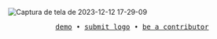 ![Captura de tela de 2023-12-12 17-29-09](https://github.com/maikonalexandre/svghunter/assets/86725282/d8727b51-07f4-4d21-98b5-c9f55e7d7094)

<div align="center">
  <samp>
    <a target="_blank" href='https://maikonalexandre.com.br/'>demo</a> •
    <a target="_blank" href='mailto:maikonalexandre574@gmail.com'>submit logo</a> •
    <a target="_blank" href='https://www.linkedin.com/in/maikon-alexandre'>be a contributor</a> 
  </samp>
</div>

